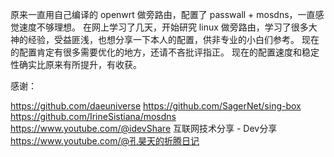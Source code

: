 原来一直用自己编译的 openwrt 做旁路由，配置了 passwall + mosdns，一直感觉速度不够理想。
在网上学习了几天，开始研究 linux 做旁路由，学习了很多大神的经验，受益匪浅，也想分享一下本人的配置，供非专业的小白们参考。
现在的配置肯定有很多需要优化的地方，还请不吝批评指正。
现在的配置速度和稳定性确实比原来有所提升，有收获。

感谢：

https://github.com/daeuniverse
https://github.com/SagerNet/sing-box
https://github.com/IrineSistiana/mosdns
https://www.youtube.com/@idevShare 互联网技术分享 - Dev分享
https://www.youtube.com/@孔昊天的折腾日记 
